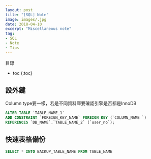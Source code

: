 ```yaml
---
layout: post
title: "[SQL] Note"
image: images/.jpg
date: 2018-04-10
excerpt: "Miscellaneous note"
tag:
- SQL
- Note
- Tips
---
```


目錄
* toc
{:toc}

## 設外鍵
Column type要一樣，若是不同資料庫要確認引擎是否都是InnoDB

```sql
ALTER TABLE `TABLE_NAME_1`
ADD CONSTRAINT `FOREIGN_KEY_NAME` FOREIGN KEY (`COLUMN_NAME `)
REFERENCES `DB_NAME`.`TABLE_NAME_2` (`user_no`);
```


## 快速表格備份

```sql
SELECT * INTO BACKUP_TABLE_NAME FROM TABLE_NAME
```